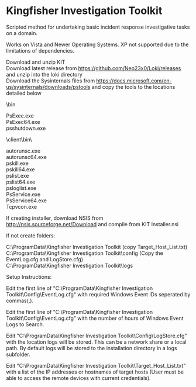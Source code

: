 # Kingfisher Investigation Toolkit

Scripted method for undertaking basic incident response investigative tasks on a domain.

Works on Vista and Newer Operating Systems. XP not supported due to the limitations of dependencies.

Download and unzip KIT<br />
Download latest release from https://github.com/Neo23x0/Loki/releases and unzip into the loki directory<br />
Download the Sysinternals files from https://docs.microsoft.com/en-us/sysinternals/downloads/pstools and copy the tools to the locations detailed below

\bin

PsExec.exe<br />
PsExec64.exe<br />
psshutdown.exe<br />

\client\bin\

autorunsc.exe<br />
autorunsc64.exe<br />
pskill.exe<br />
pskill64.exe<br />
pslist.exe<br />
pslist64.exe<br />
psloglist.exe<br />
PsService.exe<br />
PsService64.exe<br />
Tcpvcon.exe

If creating installer, download NSIS from http://nsis.sourceforge.net/Download and compile from KIT Installer.nsi

If not create folders:

C:\ProgramData\Kingfisher Investigation Toolkit (copy Target_Host_List.txt)<br />
C:\ProgramData\Kingfisher Investigation Toolkit\config (Copy the EventLog.cfg and LogStore.cfg)<br />
C:\ProgramData\Kingfisher Investigation Toolkit\logs


Setup Instructions:

Edit the first line of "C:\ProgramData\Kingfisher Investigation Toolkit\Config\EventLog.cfg" with required Windows Event IDs seperated by commas(,).

Edit the first line of "C:\ProgramData\Kingfisher Investigation Toolkit\Config\EventLog.cfg" with the number of hours of Windows Event Logs to Search.

Edit "C:\ProgramData\Kingfisher Investigation Toolkit\Config\LogStore.cfg" with the location logs will be stored. This can be a network share or a local path.
By default logs will be stored to the installation directory in a logs subfolder.

Edit "C:\ProgramData\Kingfisher Investigation Toolkit\Target_Host_List.txt" with a list of the IP addresses or hostnames of target hosts (User must be able to access the remote devices with current credentials).

